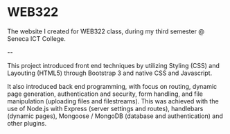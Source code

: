 # WEB322

The website I created for WEB322 class, during my third semester @ Seneca ICT College.

--

This project introduced front end techniques by utilizing Styling (CSS) and Layouting (HTML5) through Bootstrap 3 and native CSS and Javascript.

It also introduced back end programming, with focus on routing, dynamic page generation, authentication and security, form handling, and file manipulation (uploading files and filestreams). This was achieved with the use of Node.js with Express (server settings and routes), handlebars (dynamic pages), Mongoose / MongoDB (database and authentication) and other plugins.
